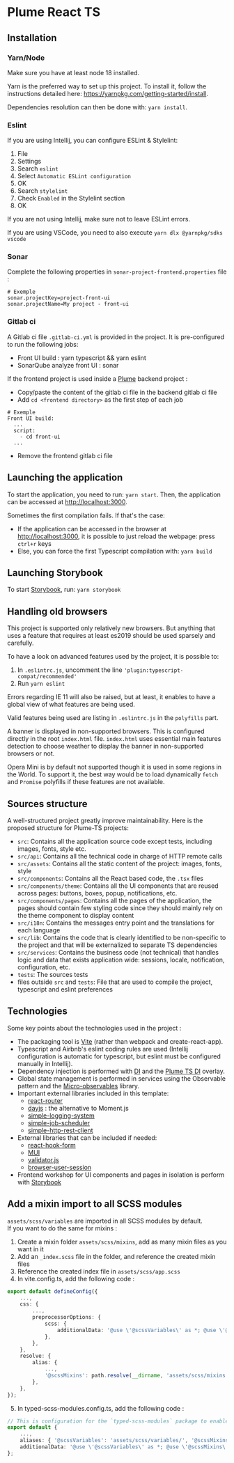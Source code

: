 Plume React TS
====================

Installation
------------
### Yarn/Node
Make sure you have at least node 18 installed.

Yarn is the preferred way to set up this project. To install it, follow the instructions detailed here: <https://yarnpkg.com/getting-started/install>.

Dependencies resolution can then be done with: `yarn install`.

### Eslint
If you are using Intellij, you can configure ESLint & Stylelint:
1. File
2. Settings
3. Search `eslint`
4. Select `Automatic ESLint configuration`
5. OK
6. Search `stylelint`
7. Check `Enabled` in the Stylelint section
8. OK

If you are not using Intellij, make sure not to leave ESLint errors.

If you are using VSCode, you need to also execute `yarn dlx @yarnpkg/sdks vscode`

### Sonar
Complete the following properties in `sonar-project-frontend.properties` file :
```
# Exemple
sonar.projectKey=project-front-ui
sonar.projectName=My project - front-ui
```

### Gitlab ci
A Gitlab ci file `.gitlab-ci.yml` is provided in the project. 
It is pre-configured to run the following jobs:
- Front UI build : yarn typescript && yarn eslint 
- SonarQube analyze front UI : sonar

If the frontend project is used inside a [Plume](https://github.com/Coreoz/Plume) backend project :
- Copy/paste the content of the gitlab ci file in the backend gitlab ci file
- Add `cd <frontend directory>` as the first step of each job
```
# Exemple
Front UI build:
  ...
  script:
    - cd front-ui
  ...
```
- Remove the frontend gitlab ci file

Launching the application
-------------------------
To start the application, you need to run: `yarn start`.
Then, the application can be accessed at <http://localhost:3000>.

Sometimes the first compilation fails.
If that's the case:
- If the application can be accessed in the browser at <http://localhost:3000>, it is possible to just reload the webpage: press `ctrl+r` keys
- Else, you can force the first Typescript compilation with: `yarn build`

Launching Storybook
-------------------
To start [Storybook](https://storybook.js.org/docs/react/writing-stories/introduction), run: `yarn storybook`

Handling old browsers
---------------------
This project is supported only relatively new browsers.
But anything that uses a feature that requires at least es2019 should be used sparsely and carefully.

To have a look on advanced features used by the project, it is possible to:
1. In `.eslintrc.js`, uncomment the line `'plugin:typescript-compat/recommended'`
2. Run `yarn eslint`

Errors regarding IE 11 will also be raised, but at least, it enables to have a global view of what features are being
used.

Valid features being used are listing in `.eslintrc.js` in the `polyfills` part.

A banner is displayed in non-supported browsers. This is configured directly in the root `index.html` file.
`index.html` uses essential main features detection to choose weather to display the banner in non-supported browsers
or not.

Opera Mini is by default not supported though it is used in some regions in the World. To support it, the best way
would be to load dynamically `fetch` and `Promise` polyfills if these features are not available.

Sources structure
-----------------
A well-structured project greatly improve maintainability.
Here is the proposed structure for Plume-TS projects:

- `src`: Contains all the application source code except tests, including images, fonts, style etc.
- `src/api`: Contains all the technical code in charge of HTTP remote calls
- `src/assets`: Contains all the static content of the project: images, fonts, style
- `src/components`: Contains all the React based code, the `.tsx` files
- `src/components/theme`: Contains all the UI components that are reused across pages: buttons, boxes, popup, notifications, etc.
- `src/components/pages`: Contains all the pages of the application, the pages should contain few styling code since they should mainly rely on the theme component to display content
- `src/i18n`: Contains the messages entry point and the translations for each language
- `src/lib`: Contains the code that is clearly identified to be non-specific to the project and that will be externalized to separate TS dependencies
- `src/services`: Contains the business code (not technical) that handles logic and data that exists application wide: sessions, locale, notification, configuration, etc.
- `tests`: The sources tests
- files outside `src` and `tests`: File that are used to compile the project, typescript and eslint preferences

Technologies
------------
Some key points about the technologies used in the project :
- The packaging tool is [Vite](https://vitejs.dev/config/) (rather than webpack and create-react-app).
- Typescript and Airbnb's eslint coding rules are used (Intellij configuration is automatic for typescript, but eslint must be configured manually in Intellij).
- Dependency injection is performed with [DI](https://github.com/wessberg/di) and the [Plume TS DI](https://github.com/Coreoz/plume-ts-di) overlay.
- Global state management is performed in services using the Observable pattern and the [Micro-observables](https://github.com/BeTomorrow/micro-observables) library.
- Important external libraries included in this template:
    - [react-router](https://reactrouter.com/)
    - [dayjs](https://github.com/iamkun/dayjs) : the alternative to Moment.js
    - [simple-logging-system](https://github.com/Coreoz/simple-logging-system)
    - [simple-job-scheduler](https://github.com/Coreoz/simple-job-scheduler)
    - [simple-http-rest-client](https://github.com/Coreoz/simple-http-rest-client)
- External libraries that can be included if needed:
    - [react-hook-form](https://github.com/react-hook-form/react-hook-form)
    - [MUI](https://mui.com/)
    - [validator.js](https://github.com/validatorjs/validator.js)
    - [browser-user-session](https://github.com/Coreoz/browser-user-session)
- Frontend workshop for UI components and pages in isolation is perform with [Storybook](https://storybook.js.org/docs/react/get-started/install/)

Add a mixin import to all SCSS modules
--------------------------------------

`assets/scss/variables` are imported in all SCSS modules by default.  
If you want to do the same for mixins :  
1) Create a mixin folder `assets/scss/mixins`, add as many mixin files as you want in it
2) Add an `_index.scss` file in the folder, and reference the created mixin files
3) Reference the created index file in `assets/scss/app.scss`
4) In vite.config.ts, add the following code : 
```typescript
export default defineConfig({
    ...,
    css: {
        ...,
        preprocessorOptions: {
            scss: {
                additionalData: '@use \'@scssVariables\' as *; @use \'@scssMixins\' as *;',
            },
        },
    },
    resolve: {
        alias: {
            ...,
            '@scssMixins': path.resolve(__dirname, 'assets/scss/mixins'),
        },
    },
});
```
5) In typed-scss-modules.config.ts, add the following code : 
```typescript
// This is configuration for the `typed-scss-modules` package to enable SCSS modules
export default {
    ...,
    aliases: { '@scssVariables': 'assets/scss/variables/', '@scssMixins': 'assets/scss/mixins/' },
    additionalData: '@use \'@scssVariables\' as *; @use \'@scssMixins\' as *;',
};
```
